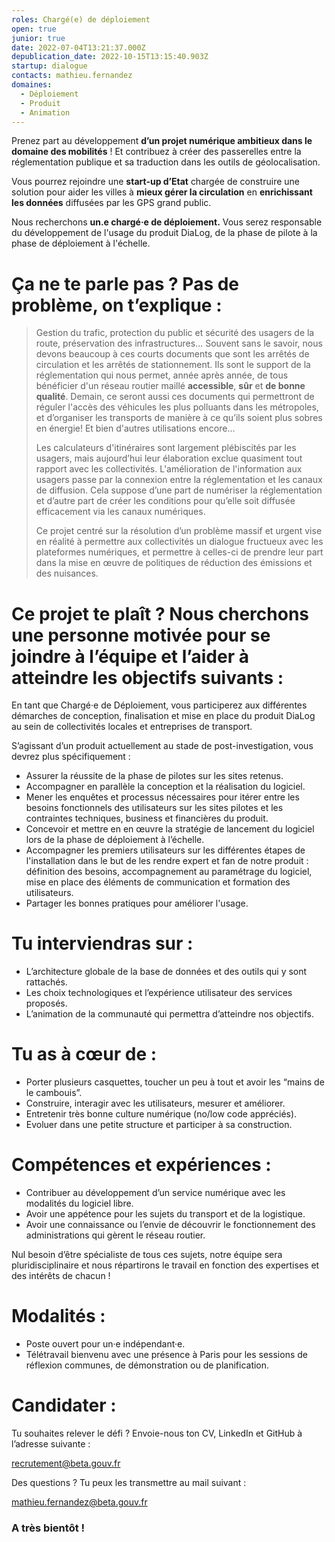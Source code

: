```yaml
---
roles: Chargé(e) de déploiement
open: true
junior: true
date: 2022-07-04T13:21:37.000Z
depublication_date: 2022-10-15T13:15:40.903Z
startup: dialogue
contacts: mathieu.fernandez
domaines:
  - Déploiement
  - Produit
  - Animation
---
```

Prenez part au développement **d’un projet numérique ambitieux dans le domaine des mobilités** ! Et contribuez à créer des passerelles entre la réglementation publique et sa traduction dans les outils de géolocalisation.

Vous pourrez rejoindre une **start-up d’Etat** chargée de construire une solution pour aider les villes à **mieux gérer la circulation** en **enrichissant les données** diffusées par les GPS grand public.

Nous recherchons **un.e chargé·e de déploiement.** Vous serez responsable du développement de l'usage du produit DiaLog, de la phase de pilote à la phase de déploiement à l'échelle.

# Ça ne te parle pas ? Pas de problème, on t’explique :

> Gestion du trafic, protection du public et sécurité des usagers de la route, préservation des infrastructures... Souvent sans le savoir, nous devons beaucoup à ces courts documents que sont les arrêtés de circulation et les arrêtés de stationnement. Ils sont le support de la réglementation qui nous permet, année après année, de tous bénéficier d'un réseau routier maillé **accessible**, **sûr** et **de bonne qualité**. Demain, ce seront aussi ces documents qui permettront de réguler l'accès des véhicules les plus polluants dans les métropoles, et d’organiser les transports de manière à ce qu’ils soient plus sobres en énergie! Et bien d'autres utilisations encore…
>
> Les calculateurs d'itinéraires sont largement plébiscités par les usagers, mais aujourd’hui leur élaboration exclue quasiment tout rapport avec les collectivités. L'amélioration de l'information aux usagers passe par la connexion entre la réglementation et les canaux de diffusion. Cela suppose d’une part de numériser la réglementation et d’autre part de créer les conditions pour qu’elle soit diffusée efficacement via les canaux numériques.
>
> Ce projet centré sur la résolution d’un problème massif et urgent vise en réalité à permettre aux collectivités un dialogue fructueux avec les plateformes numériques, et permettre à celles-ci de prendre leur part dans la mise en œuvre de politiques de réduction des émissions et des nuisances.

# Ce projet te plaît ? Nous cherchons une personne motivée pour se joindre à l’équipe et l’aider à atteindre les objectifs suivants :

En tant que Chargé·e de Déploiement, vous participerez aux différentes démarches de conception, finalisation et mise en place du produit DiaLog au sein de collectivités locales et entreprises de transport.

S’agissant d’un produit actuellement au stade de post-investigation, vous devrez plus spécifiquement :

* Assurer la réussite de la phase de pilotes sur les sites retenus.
* Accompagner en parallèle la conception et la réalisation du logiciel.
* Mener les enquêtes et processus nécessaires pour itérer entre les besoins fonctionnels des utilisateurs sur les sites pilotes et les contraintes techniques, business et financières du produit.
* Concevoir et mettre en en œuvre la stratégie de lancement du logiciel lors de la phase de déploiement à l’échelle.
* Accompagner les premiers utilisateurs sur les différentes étapes de l'installation dans le but de les rendre expert et fan de notre produit : définition des besoins, accompagnement au paramétrage du logiciel, mise en place des éléments de communication et formation des utilisateurs.
* Partager les bonnes pratiques pour améliorer l'usage.

# Tu interviendras sur :

* L’architecture globale de la base de données et des outils qui y sont rattachés.
* Les choix technologiques et l’expérience utilisateur des services proposés.
* L’animation de la communauté qui permettra d’atteindre nos objectifs.

# Tu as à cœur de :

* Porter plusieurs casquettes, toucher un peu à tout et avoir les “mains de le cambouis”.
* Construire, interagir avec les utilisateurs, mesurer et améliorer.
* Entretenir très bonne culture numérique (no/low code appréciés).
* Evoluer dans une petite structure et participer à sa construction.

# Compétences et expériences :

* Contribuer au développement d’un service numérique avec les modalités du logiciel libre.
* Avoir une appétence pour les sujets du transport et de la logistique.
* Avoir une connaissance ou l’envie de découvrir le fonctionnement des administrations qui gèrent le réseau routier.

Nul besoin d’être spécialiste de tous ces sujets, notre équipe sera pluridisciplinaire et nous répartirons le travail en fonction des expertises et des intérêts de chacun !

# Modalités :

* Poste ouvert pour un·e indépendant·e.
* Télétravail bienvenu avec une présence à Paris pour les sessions de réflexion communes, de démonstration ou de planification.

# Candidater :

Tu souhaites relever le défi ? Envoie-nous ton CV, LinkedIn et GitHub à l’adresse suivante :

[recrutement@beta.gouv.fr](mailto:recrutement@beta.gouv.fr)

Des questions ? Tu peux les transmettre au mail suivant :

[mathieu.fernandez@beta.gouv.fr](mailto:mathieu.fernandez@beta.gouv.fr)

### **A très bientôt !**
